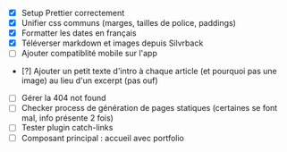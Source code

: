 - [x] Setup Prettier correctement
- [x] Unifier css communs (marges, tailles de police, paddings)
- [x] Formatter les dates en français
- [x] Téléverser markdown et images depuis Silvrback
- [ ] Ajouter compatiblité mobile sur l'app
- [?] Ajouter un petit texte d'intro à chaque article (et pourquoi pas une image) au lieu d'un excerpt (pas ouf)
- [ ] Gérer la 404 not found
- [ ] Checker process de génération de pages statiques (certaines se font mal, info présente 2 fois)
- [ ] Tester plugin catch-links
- [ ] Composant principal : accueil avec portfolio
